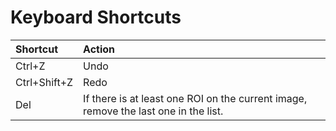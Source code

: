 # Keyboard Shortcuts

| Shortcut     | Action                                                                              |
| :----------- | :---------------------------------------------------------------------------------- |
| Ctrl+Z       | Undo                                                                                |
| Ctrl+Shift+Z | Redo                                                                                |
| Del          | If there is at least one ROI on the current image, remove the last one in the list. |
